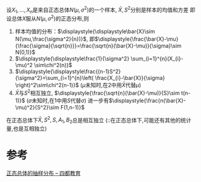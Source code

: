 
设$X_{1},...,X_{n}$是来自正态总体$N(\mu,\sigma^2)$的一个样本, $\bar{X},S^2$分别是样本的均值和方差
即 设总体$X$服从$N(\mu,\sigma^2)$的正态分布,则
1. 样本均值的分布：$\displaystyle{\displaystyle\bar{X}\sim N(\mu,\frac{\sigma^2}{n})}$, 即$\displaystyle{\frac{\bar{X}-\mu}{\frac{\sigma}{\sqrt{n}}}=\frac{\sqrt{n}(\bar{X}-\mu)}{\sigma}\sim N(0,1)}$
2. $\displaystyle{\displaystyle\frac{1}{\sigma^2} \sum_{i=1}^{n}(X_{i}-\mu)^2 \sim\chi^2(n)}$
3. $\displaystyle{\displaystyle\frac{(n-1)S^2}{\sigma^2}=\sum_{i=1}^{n}\left( \frac{X_{i}-\bar{X}}{\sigma} \right)^2\sim\chi^2(n-1)}$ ($\mu$未知时,在2中用$\bar{X}$代替$\mu$)
4. $\bar{X}$与$S^2$相互独立, $\displaystyle{\frac{\sqrt{n}(\bar{X}-\mu)}{S}\sim t(n-1)}$ ($\sigma$未知时,在1中用$S$代替$\sigma$)
	   进一步有$\displaystyle{\frac{n(\bar{X}-\mu)^2}{S^2}\sim F(1,n-1)}$


在正态总体下$\bar{X},S^2,S,A_{1},B_{2}$总是相互独立
(::在正态总体下,可能还有其他的统计量,也是互相独立)

# 参考
[正态总体的抽样分布 – 四都教育](https://www.sudoedu.com/%e6%a6%82%e7%8e%87%e7%bb%9f%e8%ae%a1%e8%a7%86%e9%a2%91%e8%af%be%e7%a8%8b/%e7%bb%9f%e8%ae%a1%e7%9a%84%e5%9f%ba%e6%9c%ac%e6%a6%82%e5%bf%b5/%e6%ad%a3%e6%80%81%e6%80%bb%e4%bd%93%e7%9a%84%e6%8a%bd%e6%a0%b7%e5%88%86%e5%b8%83-4/)

